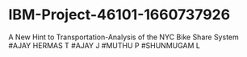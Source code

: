 # IBM-Project-46101-1660737926
A New Hint to Transportation-Analysis of the NYC Bike Share System
#AJAY HERMAS T
#AJAY J
#MUTHU P
#SHUNMUGAM L
